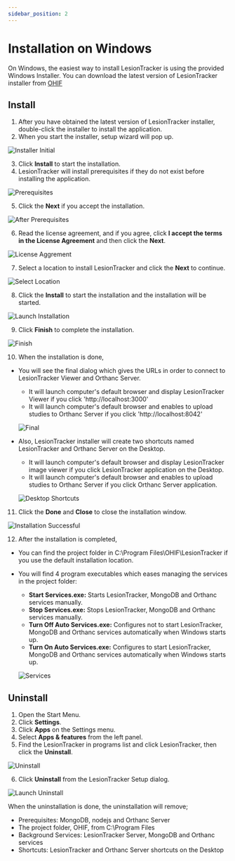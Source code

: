 ```yaml
---
sidebar_position: 2
---
```


# Installation on Windows

On Windows, the easiest way to install LesionTracker is using the provided
Windows Installer. You can download the latest version of LesionTracker
installer from [OHIF](https://ohif.org)

## Install

1. After you have obtained the latest version of LesionTracker installer,
   double-click the installer to install the application.
2. When you start the installer, setup wizard will pop up.

![Installer Initial](../../../assets/img/LesionTracker/LT_Installer_Initial.png)

3. Click **Install** to start the installation.
4. LesionTracker will install prerequisites if they do not exist before
   installing the application.

![Prerequisites](../../../assets/img/LesionTracker/LT_Installer_Prerequisites.png)

5. Click the **Next** if you accept the installation.

![After Prerequisites](../../../assets/img/LesionTracker/LT_Installer_After_Prerequisites.png)

6. Read the license agreement, and if you agree, click **I accept the terms in
   the License Agreement** and then click the **Next**.

![License Aggrement](../../../assets/img/LesionTracker/LT_Installer_License_Aggrement.png)

7. Select a location to install LesionTracker and click the **Next** to
   continue.

![Select Location](../../../assets/img/LesionTracker/LT_Installer_Select_Location.png)

8. Click the **Install** to start the installation and the installation will be
   started.

![Launch Installation](../../../assets/img/LesionTracker/LT_Installer_Launch_Installation.png)

9. Click **Finish** to complete the installation.

![Finish](../../../assets/img/LesionTracker/LT_Installer_Finish.png)

10. When the installation is done,

- You will see the final dialog which gives the URLs in order to connect to
  LesionTracker Viewer and Orthanc Server.

  - It will launch computer's default browser and display LesionTracker Viewer
    if you click 'http://localhost:3000'
  - It will launch computer's default browser and enables to upload studies to
    Orthanc Server if you click 'http://localhost:8042'

  ![Final](../../../assets/img/LesionTracker/LT_Installer_Final.png)

- Also, LesionTracker installer will create two shortcuts named LesionTracker
  and Orthanc Server on the Desktop.

  - It will launch computer's default browser and display LesionTracker image
    viewer if you click LesionTracker application on the Desktop.
  - It will launch computer's default browser and enables to upload studies to
    Orthanc Server if you click Orthanc Server application.

  ![Desktop Shortcuts](../../../assets/img/LesionTracker/LT_Installer_Desktop_Shortcuts.png)

11. Click the **Done** and **Close** to close the installation window.

![Installation Successful](../../../assets/img/LesionTracker/LT_Installer_Successful.png)

12. After the installation is completed,

- You can find the project folder in C:\Program Files\OHIF\LesionTracker if you
  use the default installation location.
- You will find 4 program executables which eases managing the services in the
  project folder:

  - **Start Services.exe:** Starts LesionTracker, MongoDB and Orthanc services
    manually.
  - **Stop Services.exe:** Stops LesionTracker, MongoDB and Orthanc services
    manually.
  - **Turn Off Auto Services.exe:** Configures not to start LesionTracker,
    MongoDB and Orthanc services automatically when Windows starts up.
  - **Turn On Auto Services.exe:** Configures to start LesionTracker, MongoDB
    and Orthanc services automatically when Windows starts up.

  ![Services](../../../assets/img/LesionTracker/LT_Installer_Services.png)

## Uninstall

1. Open the Start Menu.
2. Click **Settings**.
3. Click **Apps** on the Settings menu.
4. Select **Apps & features** from the left panel.
5. Find the LesionTracker in programs list and click LesionTracker, then click
   the **Uninstall**.

![Uninstall](../../../assets/img/LesionTracker/LT_Installer_Uninstall.png)

6. Click **Uninstall** from the LesionTracker Setup dialog.

![Launch Uninstall](../../../assets/img/LesionTracker/LT_Installer_Launch_Uninstall.png)

When the uninstallation is done, the uninstallation will remove;

- Prerequisites: MongoDB, nodejs and Orthanc Server
- The project folder, OHIF, from C:\Program Files
- Background Services: LesionTracker Server, MongoDB and Orthanc services
- Shortcuts: LesionTracker and Orthanc Server shortcuts on the Desktop
